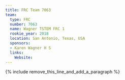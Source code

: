 ```yaml
---
title: FRC Team 7063
team:
  type: FRC
  number: 7063
  name: Wagner TSTEM FRC 1
  rookie_year: 2018
  location: San Antonio, Texas, USA
  sponsors:
  - Karen Wagner H S
  links:
    Website:
---
```


{% include remove_this_line_and_add_a_paragraph %}